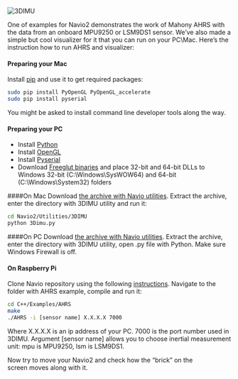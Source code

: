 ![3DIMU](http://www.emlid.com/wp-content/uploads/2014/10/3DIMU.png)

One of examples for Navio2 demonstrates the work of Mahony AHRS with the data from an onboard MPU9250 or LSM9DS1 sensor. We’ve also made a simple but cool visualizer for it that you can run on your PC\Mac. Here’s the instruction how to run AHRS and visualizer:

#### Preparing your Mac

Install [pip](https://pip.pypa.io/en/latest/installing.html) and use it to get required packages:

```bash
sudo pip install PyOpenGL PyOpenGL_accelerate
sudo pip install pyserial
```

You might be asked to install command line developer tools along the way.

#### Preparing your PC

* Install [Python](https://www.python.org/downloads/release/python-2712/)
* Install [OpenGL](https://pypi.python.org/pypi/PyOpenGL/3.0.2)
* Install [Pyserial](https://pypi.python.org/pypi/pyserial/2.7)
* Download [Freeglut binaries](http://files.transmissionzero.co.uk/software/development/GLUT/freeglut-MinGW.zip) and place 32-bit and 64-bit DLLs to Windows 32-bit (C:\Windows\SysWOW64) and 64-bit (C:\Windows\System32) folders

####On Mac
Download [the archive with Navio utilities](https://github.com/emlid/Navio2/archive/master.zip).
Extract the archive, enter the directory with 3DIMU utility and run it:

```bash
cd Navio2/Utilities/3DIMU
python 3Dimu.py
```

####On PC
Download [the archive with Navio utilities](https://github.com/emlid/Navio2/archive/master.zip).
Extract the archive, enter the directory with 3DIMU utility, open .py file with Python. Make sure Windows Firewall is off.

#### On Raspberry Pi

Clone Navio repository using the following [instructions](navio-repository-cloning/).
Navigate to the folder with AHRS example, compile and run it:

```bash
cd C++/Examples/AHRS
make
./AHRS -i [sensor name] X.X.X.X 7000
```

Where X.X.X.X is an ip address of your PC. 7000 is the port number used in 3DIMU. Argument [sensor name] allows you to choose inertial measurement unit: mpu is MPU9250, lsm is LSM9DS1.

Now try to move your Navio2 and check how the “brick” on the screen moves along with it.
